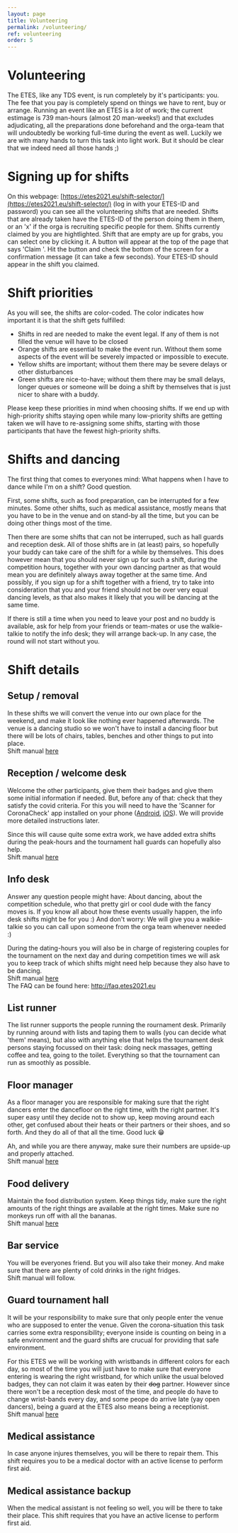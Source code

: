 ```yaml
---
layout: page
title: Volunteering
permalink: /volunteering/
ref: volunteering
order: 5
---
```


# Volunteering
The ETES, like any TDS event, is run completely by it's participants: you. The fee that you pay is completely spend on things we have to rent, buy or arrange.
Running an event like an ETES is a _lot_ of work; the current estimage is 739 man-hours (almost 20 man-weeks!) and that excludes adjudicating, all the preparations done beforehand and the orga-team that will undoubtedly be working full-time during the event as well. 
Luckily we are with many hands to turn this task into light work. But it should be clear that we indeed need all those hands ;)

# Signing up for shifts
On this webpage: [https://etes2021.eu/shift-selector/](https://etes2021.eu/shift-selector/) (log in with your ETES-ID and password) you can see all the volunteering shifts that are needed. 
Shifts that are already taken have the ETES-ID of the person doing them in them, or an 'x' if the orga is recruiting specific people for them. Shifts currently claimed by you are hightlighted. Shift that are empty are up for grabs, you can select one by clicking it. A button will appear at the top of the page that says 'Claim <shift name> <shift timeslot>'. Hit the button and check the bottom of the screen for a confirmation message (it can take a few seconds). Your ETES-ID should appear in the shift you claimed.

# Shift priorities
As you will see, the shifts are color-coded. The color indicates how important it is that the shift gets fulfilled:
- Shifts in red are needed to make the event legal. If any of them is not filled the venue will have to be closed
- Orange shifts are essential to make the event run. Without them some aspects of the event will be severely impacted or impossible to execute. 
- Yellow shifts are important; without them there may be severe delays or other disturbances
- Green shifts are nice-to-have; without them there may be small delays, longer queues or someone will be doing a shift by themselves that is just nicer to share with a buddy.

Please keep these priorities in mind when choosing shifts. If we end up with high-priority shifts staying open while many low-priority shifts are getting taken we will have to re-assigning some shifts, starting with those participants that have the fewest high-priority shifts. 

# Shifts and dancing
The first thing that comes to everyones mind: What happens when I have to dance while I'm on a shift? Good question.

First, some shifts, such as food preparation, can be interrupted for a few minutes. Some other shifts, such as medical assistance, mostly means that you have to be in the venue and on stand-by all the time, but you can be doing other things most of the time. 

Then there are some shifts that can not be interruped, such as hall guards and reception desk. All of those shifts are in (at least) pairs, so hopefully your buddy can take care of the shift for a while by themselves. This does however mean that you should never sign up for such a shift, during the competition hours, together with your own dancing partner as that would mean you are definitely always away together at the same time. And possibly, if you sign up for a shift together with a friend, try to take into consideration that you and your friend should not be over very equal dancing levels, as that also makes it likely that you will be dancing at the same time.

If there is still a time when you need to leave your post and no buddy is available, ask for help from your friends or team-mates or use the walkie-talkie to notify the info desk; they will arrange back-up. In any case, the round will not start without you.
  
# Shift details
## Setup / removal
In these shifts we will convert the venue into our own place for the weekend, and make it look like nothing ever happened afterwards. The venue is a dancing studio so we won't have to install a dancing floor but there will be lots of chairs, tables, benches and other things to put into place.  
Shift manual [here](https://docs.google.com/document/d/1swBmZ7aiuF3RHpnvjsIzOvEdXLKNZsun7-3UUgGuogg)
  
## Reception / welcome desk
Welcome the other participants, give them their badges and give them some initial information if needed. But, before any of that: check that they satisfy the covid criteria. For this you will need to have the 'Scanner for CoronaCheck' app installed on your phone ([Android](https://play.google.com/store/apps/details?id=nl.rijksoverheid.ctr.verifier&hl=en&gl=US), [iOS](https://apps.apple.com/nl/app/scanner-voor-coronacheck/id1549842661)). We will provide more detailed instructions later.

Since this will cause quite some extra work, we have added extra shifts during the peak-hours and the tournament hall guards can hopefully also help.  
Shift manual [here](https://docs.google.com/document/d/1Y2-UzabMdiaLZ4Wbn0VZ8gOmJrj6UYZVxtkIGuBc34I/)  

## Info desk
Answer any question people might have: About dancing, about the competition schedule, who that pretty girl or cool dude with the fancy moves is. If you know all about how these events usually happen, the info desk shifts might be for you :) And don't worry: We will give you a walkie-talkie so you can call upon someone from the orga team whenever needed :)

During the dating-hours you will also be in charge of registering couples for the tournament on the next day and during competition times we will ask you to keep track of which shifts might need help because they also have to be dancing.  
Shift manual [here](https://docs.google.com/document/d/1GugUigwzyGeBdUO_LxSCqnUxMHifOXMnRWxUGTQCnVY/)  
The FAQ can be found here: <http://faq.etes2021.eu>  

## List runner
The list runner supports the people running the rournament desk. Primarily by running around with lists and taping them to walls (you can decide what 'them' means), but also with anything else that helps the tournament desk persons staying focussed on their task: doing neck massages, getting coffee and tea, going to the toilet. Everything so that the tournament can run as smoothly as possible. 

## Floor manager
As a floor manager you are responsible for making sure that the right dancers enter the dancefloor on the right time, with the right partner. It's super easy until they decide not to show up, keep moving around each other, get confused about their heats or their partners or their shoes, and so forth. And they do all of that all the time. Good luck 😁

Ah, and while you are there anyway, make sure their numbers are upside-up and properly attached.  
Shift manual [here](https://docs.google.com/document/d/1FIC9eG2cZuCaY91yDeDWrLp8IJuQoUsX1uet8z_bPQc/)

## Food delivery
Maintain the food distribution system. Keep things tidy, make sure the right amounts of the right things are available at the right times. Make sure no monkeys run off with all the bananas.  
Shift manual [here](https://docs.google.com/document/d/1DFcdp5U64etTG8Dr51gpAgyCu7uV6Yl1)

## Bar service
You will be everyones friend. But you will also take their money. And make sure that there are plenty of cold drinks in the right fridges.  
Shift manual will follow.

## Guard tournament hall
It will be your responsibility to make sure that only people enter the venue who are supposed to enter the venue. Given the corona-situation this task carries some extra responsibility; everyone inside is counting on being in a safe environment and the guard shifts are crucual for providing that safe environment.  
  
For this ETES we will be working with wristbands in different colors for each day, so most of the time you will just have to make sure that everyone entering is wearing the right wristband, for which unlike the usual beloved badges, they can not claim it was eaten by their ~~dog~~ partner. However since there won't be a reception desk most of the time, and people do have to change wrist-bands every day, and some peope do arrive late (yay open dancers), being a guard at the ETES also means being a receptionist.  
Shift manual [here](https://docs.google.com/document/d/1C0LXvKahHtkkP0Zo8yql5au47Jbvj6r4urSjrPm4TfU/edit?usp=sharing)  

## Medical assistance
In case anyone injures themselves, you will be there to repair them. This shift requires you to be a medical doctor with an active license to perform first aid.

## Medical assistance backup
When the medical assistant is not feeling so well, you will be there to take their place. This shift requires that you have an active license to perform first aid.
